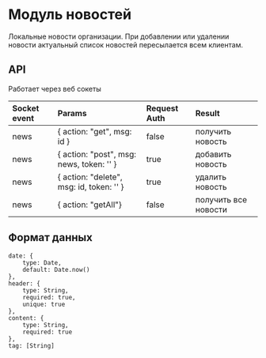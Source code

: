 # Модуль новостей
Локальные новости организации.
При добавлении или удалении новости актуальный список новостей пересылается всем клиентам.

## API
Работает через веб сокеты

| Socket event        | Params | Request Auth | Result |
| :----------  | :----- | :----------- | :----- |
| news | { action: "get",  msg: id } | false | получить новость|
| news  | { action: "post", msg: news, token: '' } | true | добавить новость |
| news  |  { action: "delete", msg: id, token: '' } | true | удалить новость |
| news  |  { action: "getAll"} | false | получить все новости |


## Формат данных

    date: {
        type: Date,
        default: Date.now()
    },
    header: {
        type: String,
        required: true,
        unique: true
    },
    content: {
        type: String,
        required: true
    },
    tag: [String]